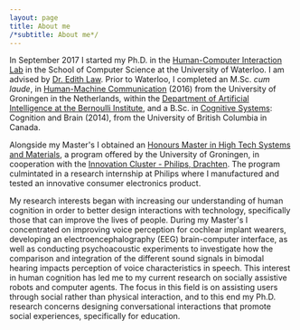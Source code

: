 ```yaml
---
layout: page
title: About me
/*subtitle: About me*/
---
```


In September 2017 I started my Ph.D. in the [Human-Computer Interaction Lab](http://hci-cs.cs.uwaterloo.ca/) in the School of Computer Science at the University of Waterloo. I am advised by [Dr. Edith Law](http://edithlaw.ca/). Prior to Waterloo, I completed an M.Sc. _cum laude_, in [Human-Machine Communication](http://www.rug.nl/masters/human-machine-communication/) (2016) from the University of Groningen in the Netherlands, within the [Department of Artificial Intelligence at the Bernoulli Institute](https://www.rug.nl/research/bernoulli/research/departments), and a B.Sc. in [Cognitive Systems](https://cogsys.ubc.ca/about-cogs-2/): Cognition and Brain (2014), from the University of British Columbia in Canada. 

Alongside my Master's I obtained an [Honours Master in High Tech Systems and Materials](http://www.rug.nl/education/honours-college/htsm-masterprogramme/), a program offered by the University of Groningen, in cooperation with the [Innovation Cluster - Philips, Drachten](https://en.icdrachten.nl/companies/philips). The program culmintated in a research internship at Philips where I manufactured and tested an innovative consumer electronics product.

My research interests began with increasing our understanding of human cognition in order to better design interactions with technology, specifically those that can improve the lives of people. During my Master's I concentrated on improving voice perception for cochlear implant wearers, developing an electroencephalography (EEG) brain-computer interface, as well as conducting psychoacoustic experiments to investigate how the comparison and integration of the different sound signals in bimodal hearing impacts perception of voice characteristics in speech. This interest in human cognition has led me to my current research on socially assistive robots and computer agents. The focus in this field is on assisting users through social rather than physical interaction, and to this end my Ph.D. research concerns designing conversational interactions that promote social experiences, specifically for education.



